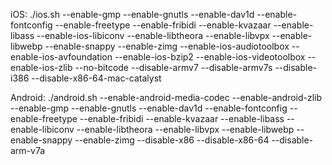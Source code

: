 iOS:
./ios.sh --enable-gmp --enable-gnutls --enable-dav1d --enable-fontconfig --enable-freetype --enable-fribidi --enable-kvazaar --enable-libass --enable-ios-libiconv --enable-libtheora --enable-libvpx --enable-libwebp --enable-snappy --enable-zimg --enable-ios-audiotoolbox --enable-ios-avfoundation --enable-ios-bzip2 --enable-ios-videotoolbox --enable-ios-zlib --no-bitcode --disable-armv7 --disable-armv7s --disable-i386 --disable-x86-64-mac-catalyst

Android:
./android.sh --enable-android-media-codec --enable-android-zlib --enable-gmp --enable-gnutls --enable-dav1d --enable-fontconfig --enable-freetype --enable-fribidi --enable-kvazaar --enable-libass --enable-libiconv --enable-libtheora --enable-libvpx --enable-libwebp --enable-snappy --enable-zimg --disable-x86 --disable-x86-64 --disable-arm-v7a
